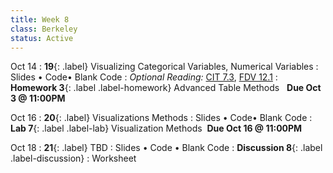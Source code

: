 ```yaml
---
title: Week 8 
class: Berkeley
status: Active
---
```


Oct 14
: **19**{: .label} Visualizing Categorical Variables, Numerical Variables
  : Slides &#8226; Code&#8226; Blank Code
: *Optional Reading:* [CIT 7.3](https://inferentialthinking.com/chapters/07/3/Overlaid_Graphs.html), [FDV 12.1](https://clauswilke.com/dataviz/visualizing-associations.html#associations-scatterplots)
: **Homework 3**{: .label .label-homework} Advanced Table Methods &nbsp; **Due Oct 3 @ 11:00PM**

Oct 16
: **20**{: .label} Visualizations Methods
  : Slides &#8226; Code&#8226; Blank Code
: **Lab 7**{: .label .label-lab} Visualization Methods &nbsp;**Due Oct 16 @ 11:00PM**

Oct 18
: **21**{: .label} TBD
 : Slides &#8226; Code &#8226; Blank Code
: **Discussion 8**{: .label .label-discussion}
  : Worksheet
  <!--&#8226; [Solutions](./assignments/disc01-sols.pdf) -->
